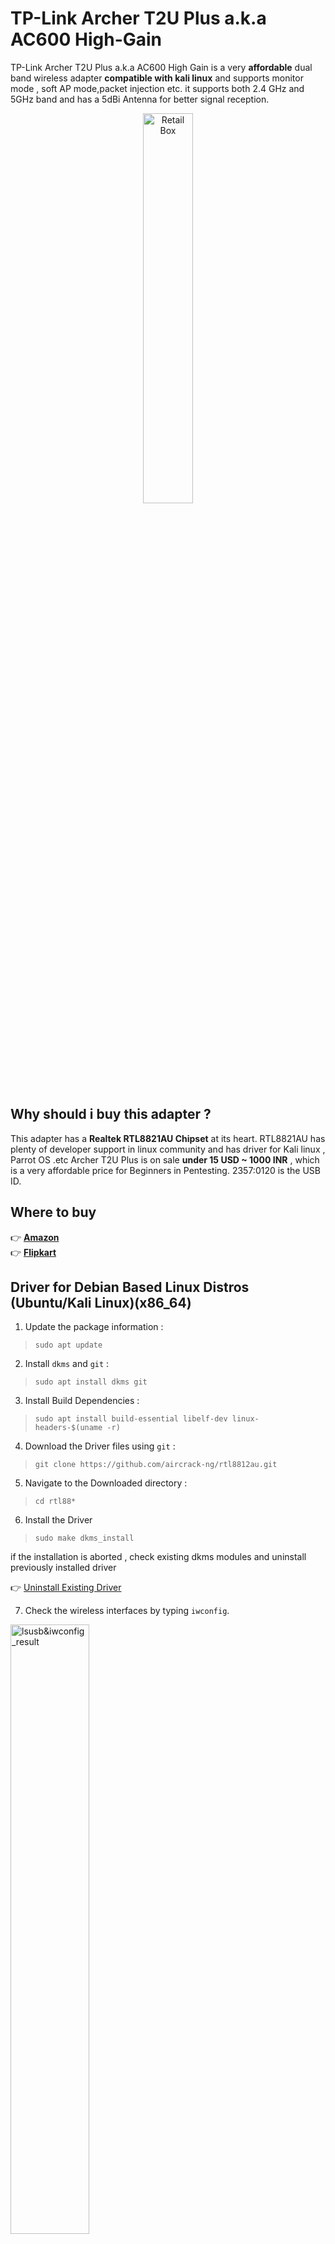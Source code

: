 # TP-Link Archer T2U Plus a.k.a AC600 High-Gain

TP-Link Archer T2U Plus a.k.a AC600 High Gain is a very **affordable** dual band wireless adapter **compatible with kali linux** and supports monitor mode , soft AP mode,packet injection etc. it supports both 2.4 GHz and 5GHz band and has a 5dBi Antenna for better signal reception.

<p align = "center">
<img src="https://github.com/Vincent4440/archer-t2u-plus-linux/blob/main/Images/archer-t2u-inside.jpeg" alt="Retail Box" width="40%" height="40%">
</p>

## Why should i buy this adapter ?

This adapter has a **Realtek RTL8821AU Chipset** at its heart. RTL8821AU has plenty of developer support in linux community and has driver for Kali linux , Parrot OS .etc Archer T2U Plus is on sale **under 15 USD ~ 1000 INR** , which is a very affordable price for Beginners in Pentesting. 2357:0120 is the USB ID.

## Where to buy
:point_right:  [**Amazon**](https://amzn.to/3aPjBir)  
:point_right:  [**Flipkart**](https://dl.flipkart.com/dl/tp-link-ac600-t2u-plus-usb-adapter/p/itmfhz7zg85hgtzg?marketplace=FLIPKART&iid=79034678-e8a7-4d71-8d97-073f9497fcdc.USBFHZ7ZPWFHW8YW.SEARCH&ppt=sp&lid=LSTUSBFHZ7ZPWFHW8YW9SRRQK&srno=s_1_1&qH=2fca2860d6b488dc&pid=USBFHZ7ZPWFHW8YW&affid=amaledasse&ssid=7o14gihn8ag5p98g1609082867282&otracker1=search&ppn=sp)


## Driver for Debian Based Linux Distros (Ubuntu/Kali Linux)(x86_64)

1. Update the package information :
>```sudo apt update```
2. Install `dkms` and `git` :
>```sudo apt install dkms git```
3. Install Build Dependencies :
>```sudo apt install build-essential libelf-dev linux-headers-$(uname -r)``` 
4. Download the Driver files using `git` :
>```git clone https://github.com/aircrack-ng/rtl8812au.git```
5. Navigate to the Downloaded directory :
>```cd rtl88*```
6. Install the Driver 
>```sudo make dkms_install```

if the installation is aborted , check existing dkms modules and uninstall previously installed driver 

:point_right: [Uninstall Existing Driver](https://github.com/Vincent4440/archer-t2u-plus-linux#uninstall-driver-in-linux)

7. Check the wireless interfaces by typing `iwconfig`.
<img src="https://github.com/Vincent4440/archer-t2u-plus-linux/blob/main/Images/lsusb%3Biwconfig.png" alt="lsusb&iwconfig_result" width="50%" height="50%">

if you encounter any weird interface name , rename the Wireless interface by following below steps

:point_right: [Change/Rename Network Interface](https://github.com/Vincent4440/archer-t2u-plus-linux/blob/main/change_interface_name.md)


## Driver for Raspberry Pi (Raspbian OS / Kali)(ARM)

1. Update the package information :
>```sudo apt update```

2. Install `dkms` and `git` :
>```sudo apt install dkms git```

3. Install Build Dependencies :
#### For Raspbian OS
>```sudo apt-get install raspberrypi-kernel-headers```

#### For Kali for ARM
>```sudo apt-get install build-essential libelf-dev kalipi-kernel-headers```

4. Download the Driver files using `git` :
>```git clone https://github.com/aircrack-ng/rtl8812au.git```

5. Navigate to the Downloaded directory :
>```cd rtl88*```

#### For Raspberry (RPI)

6. Then run this step to change platform in Makefile, For RPI 1/2/3/ & 0/Zero:

>```sed -i 's/CONFIG_PLATFORM_I386_PC = y/CONFIG_PLATFORM_I386_PC = n/g' Makefile```  
>```sed -i 's/CONFIG_PLATFORM_ARM_RPI = n/CONFIG_PLATFORM_ARM_RPI = y/g' Makefile```

#### But for RPI 3B+ & 4B you will need to run those below which builds the ARM64 arch driver:

>```sed -i 's/CONFIG_PLATFORM_I386_PC = y/CONFIG_PLATFORM_I386_PC = n/g' Makefile```  
>```sed -i 's/CONFIG_PLATFORM_ARM64_RPI = n/CONFIG_PLATFORM_ARM64_RPI = y/g' Makefile```

#### In addition, if you receive an error message about ```unrecognized command line option ‘-mgeneral-regs-only’``` (i.e., Raspbian Buster), you will need to run the following commands, then retry building and installing:

>```export ARCH=arm```  
>```sed -i 's/^MAKE="/MAKE="ARCH=arm\ /' dkms.conf```

7. Install the Driver 
>```sudo make dkms_install```
<img src="https://github.com/Vincent4440/archer-t2u-plus-linux/blob/main/Images/kali-arm-installing.png" alt="Kali-ARM-RPi-Installing" width="70%" height="70%">

8. Check the wireless interfaces by typing `iwconfig`.

:point_right: [Change/Rename Network Interface](https://github.com/nlkguy/archer-t2u-plus-linux/blob/main/change_interface_name.md)

## Uninstall Driver in Linux

- check the module name and version using the command ```sudo dkms status.```  </br>  
  ```
  $ dkms status  
  8812au, 5.6.4.2_35491.20191025, 5.10.63+, armv6l: installed  
  rtl8188fu, 1.0, 5.10.63+, armv6l: installed.```  

- here module name is ```8812au``` and module version is ```5.6.4.2_35491.20191025```.

- use ```sudo dkms remove <module>/<module-version>.```  </br>  
  ```
  $ sudo dkms remove 8812au/5.6.4.2_35491.20191025 --all  
  
  Deleting module version: 5.6.4.2_35491.20191025 completely from the DKMS tree.  
  
  Done.  
  ```

- delete this file using  ```sudo rm -rf /var/lib/dkms/8812au/```.

  
## References
>[DigitalOcean.com : Sed Stream Editor Basics](https://www.digitalocean.com/community/tutorials/the-basics-of-using-the-sed-stream-editor-to-manipulate-text-in-linux)
